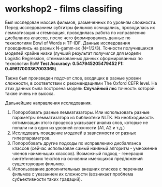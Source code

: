 # workshop2 - films classifing 

Был исследован массив фильмов, размеченных по уровням сложности. Перед исследованием субтитры фильмов осчищались, проводилась их лемматизация и стемизация, проводилась работа по исправлению дисбаланса классов, после чего формировались данные по технологиям Bowl of Words и TF-IDF. Данные исследования проводились на разных N-gamm-ах (N=1/2/3).
Точности получившихся моделей крайне низки (лучший результат получился для модели Logistic Regression, стеммизованных данных сформированных по технологии BoW **Test Accuracy: 0.547945205479452 F1: 0.49617003367003365**).

Также был произведен подсчет слов, входящих в разные уровни сложности, в соответствии с рекомендациями The Oxford CEFR level. На этих данных была построена модель **Случайный лес** точность которой также очень не высока.

Дальнейшие направления исследования.
1. Попоробовать разные лемматизаторы. Или использовать разные параметры лемматизатора из библиотеки NLTK. На необходимость оптимизации этого процесса указывает анализ слов, которые не попали ни в один из уровней сложности (А1, А2 и т.д.)
1. Исследовать поведение моделей в зависимости от разных гиперпараметров.
1. Попоробовать другие подходы по исправлению дисбалланса классов (сейчас использован самый наивный алгоритм - умножение членов наименьших классов). Возможный подход - генерация синтетических текстов на основнии имеющихся предложений существующих фильмов.
1. Использование дополнительных внешних списков с перечнем фильмов с указанием их сложности (возникает проблема субъективности таких градаций). 

